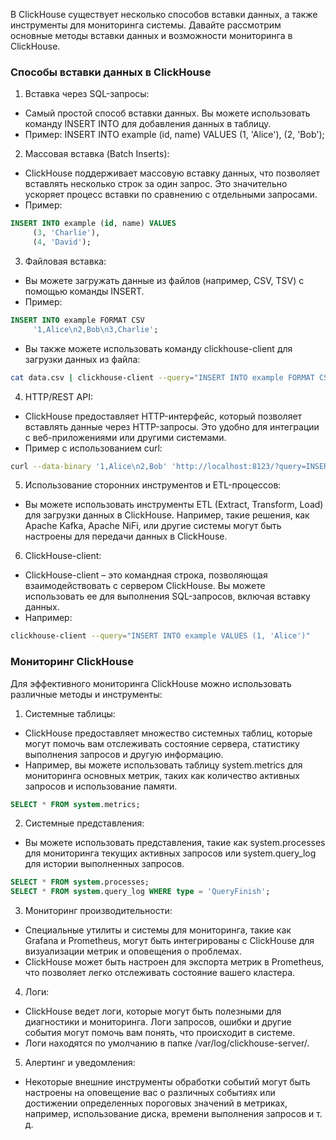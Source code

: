 В ClickHouse существует несколько способов вставки данных, а также инструменты для мониторинга системы. Давайте рассмотрим основные методы вставки данных и возможности мониторинга в ClickHouse.

### Способы вставки данных в ClickHouse

1. Вставка через SQL-запросы:
- Самый простой способ вставки данных. Вы можете использовать команду INSERT INTO для добавления данных в таблицу.
- Пример:
INSERT INTO example (id, name) VALUES (1, 'Alice'), (2, 'Bob');


2. Массовая вставка (Batch Inserts):
- ClickHouse поддерживает массовую вставку данных, что позволяет вставлять несколько строк за один запрос. Это значительно ускоряет процесс вставки по сравнению с отдельными запросами.
- Пример:
```sql
INSERT INTO example (id, name) VALUES
     (3, 'Charlie'),
     (4, 'David');
```

3. Файловая вставка:
- Вы можете загружать данные из файлов (например, CSV, TSV) с помощью команды INSERT.
- Пример:
```sql
INSERT INTO example FORMAT CSV
     '1,Alice\n2,Bob\n3,Charlie';
```
- Вы также можете использовать команду clickhouse-client для загрузки данных из файла:
```sh
cat data.csv | clickhouse-client --query="INSERT INTO example FORMAT CSV"
```

4. HTTP/REST API:
- ClickHouse предоставляет HTTP-интерфейс, который позволяет вставлять данные через HTTP-запросы. Это удобно для интеграции с веб-приложениями или другими системами.
- Пример с использованием curl:
```sh
curl --data-binary '1,Alice\n2,Bob' 'http://localhost:8123/?query=INSERT%20INTO%20example%20FORMAT%20CSV'
```

5. Использование сторонних инструментов и ETL-процессов:
- Вы можете использовать инструменты ETL (Extract, Transform, Load) для загрузки данных в ClickHouse. Например, такие решения, как Apache Kafka, Apache NiFi, или другие системы могут быть настроены для передачи данных в ClickHouse.

6. ClickHouse-client:
- ClickHouse-client – это командная строка, позволяющая взаимодействовать с сервером ClickHouse. Вы можете использовать ее для выполнения SQL-запросов, включая вставку данных.
- Например:
```sh
clickhouse-client --query="INSERT INTO example VALUES (1, 'Alice')"
```

### Мониторинг ClickHouse

Для эффективного мониторинга ClickHouse можно использовать различные методы и инструменты:

1. Системные таблицы:
- ClickHouse предоставляет множество системных таблиц, которые могут помочь вам отслеживать состояние сервера, статистику выполнения запросов и другую информацию.
- Например, вы можете использовать таблицу system.metrics для мониторинга основных метрик, таких как количество активных запросов и использование памяти.
```sql
SELECT * FROM system.metrics;
```

2. Системные представления:
- Вы можете использовать представления, такие как system.processes для мониторинга текущих активных запросов или system.query_log для истории выполненных запросов.
```sql
SELECT * FROM system.processes;
SELECT * FROM system.query_log WHERE type = 'QueryFinish';
```

3. Мониторинг производительности:
- Специальные утилиты и системы для мониторинга, такие как Grafana и Prometheus, могут быть интегрированы с ClickHouse для визуализации метрик и оповещения о проблемах.
- ClickHouse может быть настроен для экспорта метрик в Prometheus, что позволяет легко отслеживать состояние вашего кластера.

4. Логи:
- ClickHouse ведет логи, которые могут быть полезными для диагностики и мониторинга. Логи запросов, ошибки и другие события могут помочь вам понять, что происходит в системе.
- Логи находятся по умолчанию в папке /var/log/clickhouse-server/.

5. Алертинг и уведомления:
- Некоторые внешние инструменты обработки событий могут быть настроены на оповещение вас о различных событиях или достижении определенных пороговых значений в метриках, например, использование диска, времени выполнения запросов и т. д.

